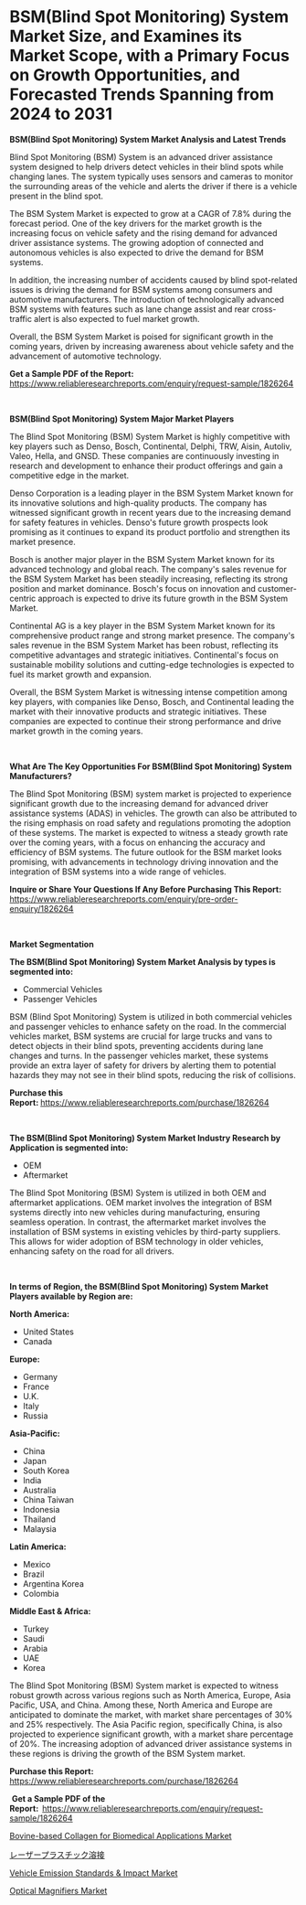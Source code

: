 <p><h1>BSM(Blind Spot Monitoring) System Market Size, and Examines its Market Scope, with a Primary Focus on Growth Opportunities, and Forecasted Trends Spanning from 2024 to 2031</h1></p><p><strong>BSM(Blind Spot Monitoring) System Market Analysis and Latest Trends</strong></p>
<p><p>Blind Spot Monitoring (BSM) System is an advanced driver assistance system designed to help drivers detect vehicles in their blind spots while changing lanes. The system typically uses sensors and cameras to monitor the surrounding areas of the vehicle and alerts the driver if there is a vehicle present in the blind spot.</p><p>The BSM System Market is expected to grow at a CAGR of 7.8% during the forecast period. One of the key drivers for the market growth is the increasing focus on vehicle safety and the rising demand for advanced driver assistance systems. The growing adoption of connected and autonomous vehicles is also expected to drive the demand for BSM systems.</p><p>In addition, the increasing number of accidents caused by blind spot-related issues is driving the demand for BSM systems among consumers and automotive manufacturers. The introduction of technologically advanced BSM systems with features such as lane change assist and rear cross-traffic alert is also expected to fuel market growth.</p><p>Overall, the BSM System Market is poised for significant growth in the coming years, driven by increasing awareness about vehicle safety and the advancement of automotive technology.</p></p>
<p><strong>Get a Sample PDF of the Report:&nbsp;</strong> <a href="https://www.reliableresearchreports.com/enquiry/request-sample/1826264">https://www.reliableresearchreports.com/enquiry/request-sample/1826264</a></p>
<p>&nbsp;</p>
<p><strong>BSM(Blind Spot Monitoring) System Major Market Players</strong></p>
<p><p>The Blind Spot Monitoring (BSM) System Market is highly competitive with key players such as Denso, Bosch, Continental, Delphi, TRW, Aisin, Autoliv, Valeo, Hella, and GNSD. These companies are continuously investing in research and development to enhance their product offerings and gain a competitive edge in the market.</p><p>Denso Corporation is a leading player in the BSM System Market known for its innovative solutions and high-quality products. The company has witnessed significant growth in recent years due to the increasing demand for safety features in vehicles. Denso's future growth prospects look promising as it continues to expand its product portfolio and strengthen its market presence.</p><p>Bosch is another major player in the BSM System Market known for its advanced technology and global reach. The company's sales revenue for the BSM System Market has been steadily increasing, reflecting its strong position and market dominance. Bosch's focus on innovation and customer-centric approach is expected to drive its future growth in the BSM System Market.</p><p>Continental AG is a key player in the BSM System Market known for its comprehensive product range and strong market presence. The company's sales revenue in the BSM System Market has been robust, reflecting its competitive advantages and strategic initiatives. Continental's focus on sustainable mobility solutions and cutting-edge technologies is expected to fuel its market growth and expansion.</p><p>Overall, the BSM System Market is witnessing intense competition among key players, with companies like Denso, Bosch, and Continental leading the market with their innovative products and strategic initiatives. These companies are expected to continue their strong performance and drive market growth in the coming years.</p></p>
<p>&nbsp;</p>
<p><strong>What Are The Key Opportunities For BSM(Blind Spot Monitoring) System Manufacturers?</strong></p>
<p><p>The Blind Spot Monitoring (BSM) system market is projected to experience significant growth due to the increasing demand for advanced driver assistance systems (ADAS) in vehicles. The growth can also be attributed to the rising emphasis on road safety and regulations promoting the adoption of these systems. The market is expected to witness a steady growth rate over the coming years, with a focus on enhancing the accuracy and efficiency of BSM systems. The future outlook for the BSM market looks promising, with advancements in technology driving innovation and the integration of BSM systems into a wide range of vehicles.</p></p>
<p><strong>Inquire or Share Your Questions If Any Before Purchasing This Report:</strong> <a href="https://www.reliableresearchreports.com/enquiry/pre-order-enquiry/1826264">https://www.reliableresearchreports.com/enquiry/pre-order-enquiry/1826264</a></p>
<p>&nbsp;</p>
<p><strong>Market Segmentation</strong></p>
<p><strong>The BSM(Blind Spot Monitoring) System Market Analysis by types is segmented into:</strong></p>
<p><ul><li>Commercial Vehicles</li><li>Passenger Vehicles</li></ul></p>
<p><p>BSM (Blind Spot Monitoring) System is utilized in both commercial vehicles and passenger vehicles to enhance safety on the road. In the commercial vehicles market, BSM systems are crucial for large trucks and vans to detect objects in their blind spots, preventing accidents during lane changes and turns. In the passenger vehicles market, these systems provide an extra layer of safety for drivers by alerting them to potential hazards they may not see in their blind spots, reducing the risk of collisions.</p></p>
<p><strong>Purchase this Report:&nbsp;</strong><a href="https://www.reliableresearchreports.com/purchase/1826264">https://www.reliableresearchreports.com/purchase/1826264</a></p>
<p>&nbsp;</p>
<p><strong>The BSM(Blind Spot Monitoring) System Market Industry Research by Application is segmented into:</strong></p>
<p><ul><li>OEM</li><li>Aftermarket</li></ul></p>
<p><p>The Blind Spot Monitoring (BSM) System is utilized in both OEM and aftermarket applications. OEM market involves the integration of BSM systems directly into new vehicles during manufacturing, ensuring seamless operation. In contrast, the aftermarket market involves the installation of BSM systems in existing vehicles by third-party suppliers. This allows for wider adoption of BSM technology in older vehicles, enhancing safety on the road for all drivers.</p></p>
<p>&nbsp;</p>
<p><strong>In terms of Region, the BSM(Blind Spot Monitoring) System Market Players available by Region are:</strong></p>
<p>
    <p> <strong> North America: </strong>
        <ul>
            <li>United States</li>
            <li>Canada</li>
        </ul>
        </p> 
    <p> <strong> Europe: </strong>
        <ul>
            <li>Germany</li>
            <li>France</li>
            <li>U.K.</li>
            <li>Italy</li>
            <li>Russia</li>
        </ul>
        </p> 
    <p> <strong> Asia-Pacific: </strong>
        <ul>
            <li>China</li>
            <li>Japan</li>
            <li>South Korea</li>
            <li>India</li>
            <li>Australia</li>
            <li>China Taiwan</li>
            <li>Indonesia</li>
            <li>Thailand</li>
            <li>Malaysia</li>
        </ul>
        </p> 
    <p> <strong> Latin America: </strong>
        <ul>
            <li>Mexico</li>
            <li>Brazil</li>
            <li>Argentina Korea</li>
            <li>Colombia</li>
        </ul>
        </p> 
    <p> <strong> Middle East & Africa: </strong>
        <ul>
            <li>Turkey</li>
            <li>Saudi</li>
            <li>Arabia</li>
            <li>UAE</li>
            <li>Korea</li>
        </ul>
    </p>
    </p>
<p><p>The Blind Spot Monitoring (BSM) System market is expected to witness robust growth across various regions such as North America, Europe, Asia Pacific, USA, and China. Among these, North America and Europe are anticipated to dominate the market, with market share percentages of 30% and 25% respectively. The Asia Pacific region, specifically China, is also projected to experience significant growth, with a market share percentage of 20%. The increasing adoption of advanced driver assistance systems in these regions is driving the growth of the BSM System market.</p></p>
<p><strong>Purchase this Report: </strong><a href="https://www.reliableresearchreports.com/purchase/1826264">https://www.reliableresearchreports.com/purchase/1826264</a></p>
<p>&nbsp;<strong>Get a Sample PDF of the Report:&nbsp;&nbsp;</strong><a href="https://www.reliableresearchreports.com/enquiry/request-sample/1826264">https://www.reliableresearchreports.com/enquiry/request-sample/1826264</a></p>
<p><strong></strong></p>
<p><p><a href="https://view.publitas.com/reportprime-1/insights-into-bovine-based-collagen-for-biomedical-applications-market-size-analysing-market-share-trends-and-growth-from-2023-to-2030/">Bovine-based Collagen for Biomedical Applications Market</a></p><p><a href="https://medium.com/@jaynedurgan2023/%E3%83%AC%E3%83%BC%E3%82%B6%E3%83%BC%E3%83%97%E3%83%A9%E3%82%B9%E3%83%81%E3%83%83%E3%82%AF%E6%BA%B6%E6%8E%A5%E5%B8%82%E5%A0%B4%E3%81%AE%E3%82%B7%E3%82%A7%E3%82%A2%E3%81%AE%E9%80%B2%E5%8C%96%E3%81%A8%E5%B8%82%E5%A0%B4%E6%88%90%E9%95%B7%E3%83%88%E3%83%AC%E3%83%B3%E3%83%89-2024%E5%B9%B4%E3%81%8B%E3%82%892031%E5%B9%B4%E3%81%BE%E3%81%A7-51761448f8de">レーザープラスチック溶接</a></p><p><a href="https://view.publitas.com/reportprime-1/vehicle-emission-standards-impact-market-size-share-trends-analysis-report-by-application-regional-outlook-competitive-strategies-and-segment-forecasts-2023-2030/">Vehicle Emission Standards & Impact Market</a></p><p><a href="https://simplistic-meeting-7ee.notion.site/Optical-Magnifiers-Market-Research-Report-Forecasted-for-Period-from-2024-2031-by-Market-Type-Ma-9e349cfe5e6b4752a458d367622fa128">Optical Magnifiers Market</a></p></p>
